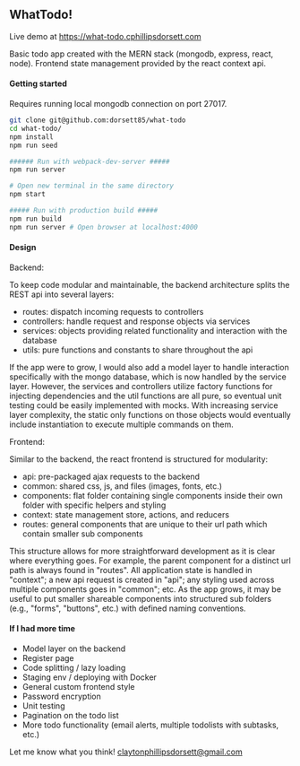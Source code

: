 ## WhatTodo!

Live demo at https://what-todo.cphillipsdorsett.com

Basic todo app created with the MERN stack (mongodb, express, react, node).  Frontend state management provided by the react context api.

#### Getting started

Requires running local mongodb connection on port 27017.

```bash
git clone git@github.com:dorsett85/what-todo
cd what-todo/
npm install
npm run seed

###### Run with webpack-dev-server #####
npm run server

# Open new terminal in the same directory
npm start

##### Run with production build #####
npm run build
npm run server # Open browser at localhost:4000
```

#### Design

Backend:

To keep code modular and maintainable, the backend architecture splits the REST api into several layers:
* routes: dispatch incoming requests to controllers
* controllers: handle request and response objects via services
* services: objects providing related functionality and interaction with the database
* utils: pure functions and constants to share throughout the api

If the app were to grow, I would also add a model layer to handle interaction specifically with the mongo database, which is now handled by the service layer.  However, the services and controllers utilize factory functions for injecting dependencies and the util functions are all pure, so eventual unit testing could be easily implemented with mocks.  With increasing service layer complexity, the static only functions on those objects would eventually include instantiation to execute multiple commands on them. 

Frontend:

Similar to the backend, the react frontend is structured for modularity:
* api: pre-packaged ajax requests to the backend
* common: shared css, js, and files (images, fonts, etc.)
* components: flat folder containing single components inside their own folder with specific helpers and styling
* context: state management store, actions, and reducers
* routes: general components that are unique to their url path which contain smaller sub components

This structure allows for more straightforward development as it is clear where everything goes.  For example, the parent component for a distinct url path is always found in "routes". All application state is handled in "context"; a new api request is created in "api"; any styling used across multiple components goes in "common"; etc.  As the app grows, it may be useful to put smaller shareable components into structured sub folders (e.g., "forms", "buttons", etc.) with defined naming conventions.

#### If I had more time
* Model layer on the backend
* Register page
* Code splitting / lazy loading
* Staging env / deploying with Docker
* General custom frontend style
* Password encryption
* Unit testing
* Pagination on the todo list
* More todo functionality (email alerts, multiple todolists with subtasks, etc.)

Let me know what you think!
claytonphillipsdorsett@gmail.com
